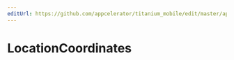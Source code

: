 ```yaml
---
editUrl: https://github.com/appcelerator/titanium_mobile/edit/master/apidoc/Titanium/Geolocation/Geolocation.yml
---
```

# LocationCoordinates

<TypeHeader/>

<ApiDocs/>
